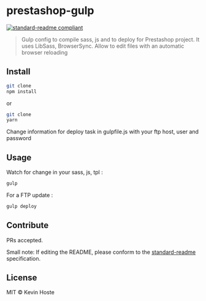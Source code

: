 # prestashop-gulp

[![standard-readme compliant](https://img.shields.io/badge/standard--readme-OK-green.svg?style=flat-square)](https://github.com/RichardLitt/standard-readme)

> Gulp config to compile sass, js and to deploy for Prestashop project.
> It uses LibSass, BrowserSync.
> Allow to edit files with an automatic browser reloading




## Install

```sh
git clone 
npm install 
```
or
```sh
git clone 
yarn
```

Change information for deploy task in gulpfile.js with your ftp host, user and password

## Usage

Watch for change in your sass, js, tpl :
```sh
gulp 
```

For a FTP update :
```sh
gulp deploy
```

## Contribute

PRs accepted.

Small note: If editing the README, please conform to the [standard-readme](https://github.com/RichardLitt/standard-readme) specification.

## License

MIT © Kevin Hoste
